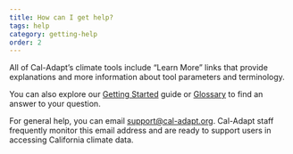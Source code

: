 ```yaml
---
title: How can I get help?
tags: help
category: getting-help
order: 2
---
```


All of Cal-Adapt’s climate tools include “Learn More” links that provide explanations and more information about tool parameters and terminology.

You can also explore our [Getting Started](/help/get-started/) guide or [Glossary](/help/glossary/) to find an answer to your question.

For general help, you can email <support@cal-adapt.org>. Cal-Adapt staff frequently monitor this email address and are ready to support users in accessing California climate data.
